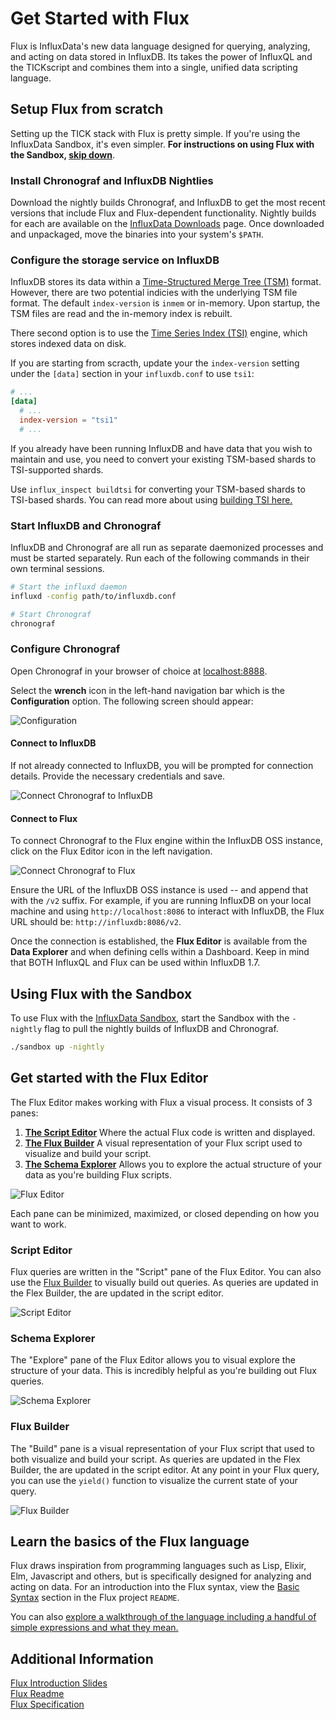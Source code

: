 # Get Started with Flux
Flux is InfluxData's new data language designed for querying, analyzing, and acting on data stored in InfluxDB.
Its takes the power of InfluxQL and the TICKscript and combines them into a single, unified data scripting language.

## Setup Flux from scratch
Setting up the TICK stack with Flux is pretty simple.
If you're using the InfluxData Sandbox, it's even simpler.
**For instructions on using Flux with the Sandbox, [skip down](#using-flux-with-the-sandbox)**.

### Install Chronograf and InfluxDB Nightlies
Download the nightly builds Chronograf, and InfluxDB to get the most recent versions that include Flux and Flux-dependent
functionality.
Nightly builds for each are available on the [InfluxData Downloads](https://portal.influxdata.com/downloads) page.
Once downloaded and unpackaged, move the binaries into your system's `$PATH`.

### Configure the storage service on InfluxDB
InfluxDB stores its data within a [Time-Structured Merge Tree (TSM)](https://docs.influxdata.com/influxdb/latest/concepts/storage_engine/) format. However, there are two potential indicies
with the underlying TSM file format.  The default `index-version` is `inmem` or in-memory. Upon startup, the TSM files are
read and the in-memory index is rebuilt.   

There second option is to use the [Time Series Index (TSI)](https://docs.influxdata.com/influxdb/latest/concepts/tsi-details/) engine, which stores indexed data on disk.

If you are starting from scracth, update your the `index-version` setting under the `[data]` section in your
`influxdb.conf` to use `tsi1`:

```toml
# ...
[data]
  # ...
  index-version = "tsi1"
  # ...
```

If you already have been running InfluxDB and have data that you wish to maintain and use, you need to convert your existing
TSM-based shards to TSI-supported shards.

Use `influx_inspect buildtsi` for converting your TSM-based shards to TSI-based shards. You can read more about using [building TSI here.](https://docs.influxdata.com/influxdb/v1.6/tools/influx_inspect/#buildtsi)

### Start InfluxDB and Chronograf
InfluxDB and Chronograf are all run as separate daemonized processes and must be started separately.
Run each of the following commands in their own terminal sessions.

```bash
# Start the influxd daemon
influxd -config path/to/influxdb.conf
```

```bash
# Start Chronograf
chronograf
```

### Configure Chronograf
Open Chronograf in your browser of choice at [localhost:8888](http://localhost:8888).

Select the **wrench** icon in the left-hand navigation bar which is the **Configuration** option.
The following screen should appear:

![Configuration](../images/configure-chronograf.png)

#### Connect to InfluxDB
If not already connected to InfluxDB, you will be prompted for connection details.
Provide the necessary credentials and save.

![Connect Chronograf to InfluxDB](../images/connect-to-influxdb.png)

#### Connect to Flux
To connect Chronograf to the Flux engine within the InfluxDB OSS instance, click on the Flux Editor icon in the left navigation.

![Connect Chronograf to Flux](../images/connect-to-flux.png)

Ensure the URL of the InfluxDB OSS instance is used -- and append that with the `/v2` suffix.
For example, if you are running InfluxDB on your local machine and using `http://localhost:8086` to interact with InfluxDB,
the Flux URL should be: `http://influxdb:8086/v2`.

Once the connection is established, the **Flux Editor** is available from the **Data Explorer** and when defining cells within a Dashboard. Keep in mind that BOTH InfluxQL and Flux can be used within InfluxDB 1.7.

## Using Flux with the Sandbox
To use Flux with the [InfluxData Sandbox](https://github.com/influxdata/sandbox),
start the Sandbox with the `-nightly` flag to pull the nightly builds of InfluxDB and
Chronograf.

```bash
./sandbox up -nightly
```

## Get started with the Flux Editor
The Flux Editor makes working with Flux a visual process. It consists of 3 panes:

1. **[The Script Editor](#script-editor)** Where the actual Flux code is written and displayed.
2. **[The Flux Builder](#flux-builder)** A visual representation of your Flux script used to visualize and build your script.
3. **[The Schema Explorer](#schema-explorer)** Allows you to explore the actual structure of your data as you're building Flux scripts.

![Flux Editor](../images/flux-editor.png)

Each pane can be minimized, maximized, or closed depending on how you want to work.

### Script Editor
Flux queries are written in the "Script" pane of the Flux Editor.
You can also use the [Flux Builder](#flux-builder) to visually build out queries.
As queries are updated in the Flex Builder, the are updated in the script editor.

![Script Editor](../images/flux-editor-script.png)

### Schema Explorer
The "Explore" pane of the Flux Editor allows you to visual explore the structure of your data.
This is incredibly helpful as you're building out Flux queries.

![Schema Explorer](../images/flux-editor-explore.png)

### Flux Builder
The "Build" pane is a visual representation of your Flux script that used to both visualize and build your script.
As queries are updated in the Flex Builder, the are updated in the script editor.
At any point in your Flux query, you can use the `yield()` function to visualize the current state of your query.

![Flux Builder](../images/flux-editor-build.png)

## Learn the basics of the Flux language
Flux draws inspiration from programming languages such as Lisp, Elixir, Elm,
Javascript and others, but is specifically designed for analyzing and acting on data.
For an introduction into the Flux syntax, view the
[Basic Syntax](https://github.com/influxdata/platform/blob/master/query/README.md#basic-syntax)
section in the Flux project `README`.

You can also [explore a walkthrough of the language including a handful of simple expressions and what they mean.](https://github.com/influxdata/platform/blob/nc-training/TRAIN.md#learning-flux)

## Additional Information
[Flux Introduction Slides](https://speakerdeck.com/pauldix/flux-number-fluxlang-a-new-time-series-data-scripting-language)  
[Flux Readme](https://github.com/influxdata/platform/blob/master/query/README.md)  
[Flux Specification](https://github.com/influxdata/platform/blob/master/query/docs/SPEC.md)  
